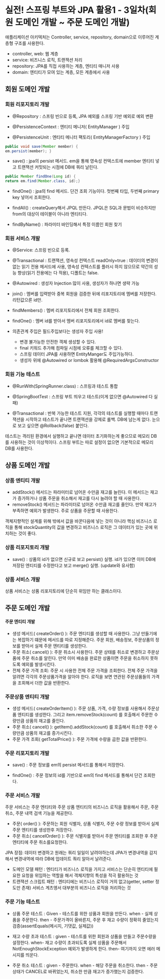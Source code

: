 # 실전! 스프링 부트와 JPA 활용1 -  3일차(회원 도메인 개발 ~ 주문 도메인 개발)

애플리케이션 아키텍처는 Controller, service, repository, domain으로 이루어진 계층형 구조를 사용한다. 

- controller, web: 웹 계층
- service: 비즈니스 로직, 트랜잭션 처리
- repository: JPA를 직접 사용하는 계층, 엔티티 매니저 사용
- domain: 엔티티가 모여 있는 계층, 모든 계층에서 사용

## 회원 도메인 개발

### 회원 리포지토리 개발

- @Repository : 스프링 빈으로 등록, JPA 예외를 스프링 기반 예외로 예외 변환

- @PersistenceContext : 엔티티 메니저( EntityManager ) 주입

- @PersistenceUnit : 엔티티 메니터 팩토리( EntityManagerFactory ) 주입

```java
public void save(Member member) {
em.persist(member); }
```

- save() : jpa의 persist 메서드. em을 통해 영속성 컨텍스트에 member 엔티티 넣고 트랜잭션 커밋되는 시점에 DB에 쿼리 날린다.

```java
public Member findOne(Long id) {
return em.find(Member.class, id);}
```

- findOne() : jpa의 find 메서드. 단건 조회 기능이다. 첫번째 타입, 두번째 primary key 넣어서 조회한다. 

- findAll() : createQuery해서 JPQL 만든다. JPQL은 SQL과 문법이 비슷하지만 from의 대상이 테이블이 아니라 엔티티다. 

- findByName() : 파라미터 바인딩해서 특정 이름인 회원 찾기

### 회원 서비스 개발

- @Service: 스프링 빈으로 등록.

- @Transactional : 트랜잭션, 영속성 컨텍스트 readOnly=true : 데이터의 변경이 없는 읽기 전용 메서드에 사용, 영속성 컨텍스트를 플러시 하지 않으므로 약간의 성능 향상(읽기 전용에는 다 적용), 디폴트는 false. 

- @Autowired : 생성자 Injection 많이 사용, 생성자가 하나면 생략 가능

- join() : 멤버를 입력받아 중복 회원을 검증한 뒤에 리포지토리에 멤버를 저장한다. 리턴값으론 id만.

- findMembers() : 멤버 리포지토리에서 전체 회원 조회한다.

- findOne() : 멤버 id를 받아서 멤버 리포지토리에서 id로 멤버를 찾는다.

- 의존관계 주입은 필드주입보다는 생성자 주입 사용! 
  - 변경 불가능한 안전한 객체 생성할 수 있다.
  - final 키워드 추가해 컴파일 시점에 오류를 체크할 수 있다. 
  - 스프링 데이터 JPA를  사용하면 EntityManger도 주입가능하다.
  - 생성자 위에 @Autowired or lombok 활용해 @RequiredArgsConstructor

### 회원 기능 테스트

- @RunWith(SpringRunner.class) : 스프링과 테스트 통합

- @SpringBootTest : 스프링 부트 띄우고 테스트(이게 없으면 @Autowired 다 실패)

- @Transactional : 반복 가능한 테스트 지원, 각각의 테스트를 실행할 때마다 트랜잭션을 시작하고 테스트가 끝나면 트랜잭션을 강제로 롤백. DB에 남는게 없다. 눈으로 보고 싶으면 @Rollback(false) 붙인다.

테스트는 격리된 환경에서 실행하고 끝나면 데이터 초기화하는게 좋으므로 메모리 DB를 사용하는 것이 이상적이다. 스프링 부트는 따로 설정이 없으면 기본적으로 메모리 DB를 사용한다.

## 상품 도메인 개발

### 상품 엔티티 개발

- addStock() 메서드는 파라미터로 넘어온 수만큼 재고를 늘린다. 이 메서드는 재고가 증가하거나 상품 주문을 취소해서 재고를 다시 늘려야 할 때 사용한다.
- removeStock() 메서드는 파라미터로 넘어온 수만큼 재고를 줄인다. 만약 재고가 부족하면 예외가 발생한다. 주로 상품을 주문할 때 사용한다.

객체지향적인 설계를 위해 밖에서 값을 바꾼다음에 넣는 것이 아니라 핵심 비즈니스 로직을 통해 stockQuantity의 값을 변경하고 비즈니스 로직은 그 데이터가 있는 곳에 위치하는 것이 좋다.

### 상품 리포지토리 개발

- save() : 상품의 id가 없으면 신규로 보고 persist() 실행. id가 있으면 이미 DB에 저장된 엔티티를 수정한다고 보고 merge() 실행. (update와 유사함)

### 상품 서비스 개발

상품 서비스는 상품 리포지토리에 단순히 위임만 하는 클래스이다.

## 주문 도메인 개발

#### 주문 엔티티 개발

- 생성 메서드( createOrder() ): 주문 엔티티를 생성할 때 사용한다. 그냥 만들기에는 복잡하기 떄문에 메서드를 따로 지정해준다. 주문 회원, 배송정보, 주문상품의 정보를 받아서 실제 주문 엔티티를 생성한다.
- 주문 취소( cancel() ): 주문 취소시 사용한다. 주문 상태를 취소로 변경하고 주문상품에 주문 취소를 알린다. 만약 이미 배송을 완료한 상품이면 주문을 취소하지 못하도록 예외를 발생시킨다.
- 전체 주문 가격 조회: 주문 시 사용한 전체 주문 가격을 조회한다. 전체 주문 가격을 알려면 각각의 주문상품가격을 알아야 한다. 로직을 보면 연관된 주문상품들의 가격을 조회해서 더한 값을 반환한다.

### 주문상품 엔티티 개발

- 생성 메서드( createOrderItem() ): 주문 상품, 가격, 수량 정보를 사용해서 주문상품 엔티티를 생성한다. 그리고 item.removeStock(count) 를 호출해서 주문한 수량만큼 상품의 재고를 줄인다.
- 주문 취소( cancel() ): getItem().addStock(count) 를 호출해서 취소한 주문 수량만큼 상품의 재고를 증가시킨다.
- 주문 가격 조회( getTotalPrice() ): 주문 가격에 수량을 곱한 값을 반환한다.

### 주문 리포지토리 개발

- save() : 주문 정보를 em의 persist 메서드를 통해서 저장한다.

- findOne() : 주문 정보의 id를 기반으로 em의 find 메서드를 통해서 단건 조회한다.

 ### 주문 서비스 개발

주문 서비스는 주문 엔티티와 주문 상품 엔티티의 비즈니스 로직을 활용해서 주문, 주문 취소, 주문 내역 검색 기능을 제공한다.

- 주문( order() ): 주문하는 회원 식별자, 상품 식별자, 주문 수량 정보를 받아서 실제 주문 엔티티를 생성한후 저장한다.
- 주문 취소( cancelOrder() ): 주문 식별자를 받아서 주문 엔티티를 조회한 후 주문 엔티티에 주문 취소를요청한다.

JPA 장점: 데이터 변경하고 원래는 쿼리 일일이 날려야하는데 JPA가 변경내역을 감지 해서 변경내역에 따라 DB에 업데이트 쿼리 알아서 날려준다.

- 도메인 모델 패턴 : 엔티티가 비즈니스 로직을 가지고 서비스는 단순히 엔티티에 필요한 요청을 위임하는 역할을 해서 객체지향의 특성을 적극 활용하는 것
- 트랜잭션 스크립트 패턴 : 엔티티에는 비즈니스 로직이 거의 없고(getter, setter 정도만 존재) 서비스 계츠엥서 대부분의 비즈니스 로직을 처리하는 것

### 주문 기능 테스트

- 상품 주문 테스트 : Given - 테스트를 위한 상품과 회원을 만든다. when - 실제 상품을 주문한다. then - 주문가격이 올바른지, 주문 후 재고 수량이 정확히 줄었는지 검증(assertEquals(메시지, 기댓값, 실제값))

- 재고 수량 초과 테스트 : given - 테스트를 위한 회원과 상품을 만들고 주문수량을 설정한다. when-  재고 수량이 초과되도록 실제 상품을 주문해서 NotEnoughStockException 예외가 발생하게 한다. then- 여기까지 오면 에러 메시지를 띄운다.

- 주문 취소 테스트 : given - 주문한다. when - 해당 주문을 취소한다. then - 주문상태가 CANCEL로 바뀌었는지, 취소한 만큼 재고가 증가했는지 검증한다.

